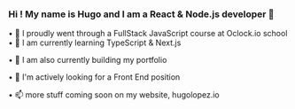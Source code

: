 ### Hi ! My name is Hugo and I am a React & Node.js developer 👋

• 🔭 I proudly went through a FullStack JavaScript course at Oclock.io school
• 🌱 I am currently learning TypeScript & Next.js

• 🌱 I am also currently building my portfolio

• 👯 I'm actively looking for a Front End position

• 📫 more stuff coming soon on my website, hugolopez.io
